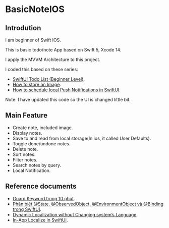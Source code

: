 # BasicNoteIOS
## Introdution
I am beginner of Swift IOS.

This is basic todo/note App based on Swift 5, Xcode 14. 

I apply the MVVM Architecture to this project.

I coded this based on these series:
* [SwiftUI Todo List (Beginner Level)](https://www.youtube.com/watch?v=wEf1YS4vyW8&list=PLwvDm4VfkdpheGqemblOIA7v3oq0MS30i&index=1).
* [How to store an Image](https://www.youtube.com/watch?v=y3LofRLPUM8).
* [How to schedule local Push Notifications in SwiftUI](https://www.youtube.com/watch?v=mG9BVAs8AIo).

Note: I have updated this code so the UI is changed little bit. 

## Main Feature
* Create note, included image.
* Display notes.
* Save to and read from local storage(In ios, it called User Defaults).
* Toggle done/undone notes.
* Delete note.
* Sort notes.
* Filter notes.
* Search notes by query.
* Local Notification.

## Reference documents
* [Guard Keyword trong 10 phút](https://fxstudio.dev/guard-keyword-trong-10-phut/).
* [Phân biệt @State, @ObservedObject, @EnvironmentObject và @Binding trong SwiftUI](https://viblo.asia/p/phan-biet-atstate-atobservedobject-atenvironmentobject-va-atbinding-trong-swiftui-Do754Pe45M6).
* [Dynamic Localization without Changing system’s Language](https://kowei-chen.medium.com/swiftui-dynamic-localization-tricks-87c37a6db3e7).
* [In-App Localize in SwiftUI](https://truongvankien.medium.com/in-app-localize-in-swiftui-72508ea0d83e).
